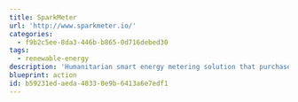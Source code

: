 ```yaml
---
title: SparkMeter
url: 'http://www.sparkmeter.io/'
categories:
  - f9b2c5ee-8da3-446b-b865-0d716debed30
tags:
  - renewable-energy
description: 'Humanitarian smart energy metering solution that purchases wasted unused electricity from utilities and resells it to hard-to-reach places and under served markets, thus reducing overall energy consumption.'
blueprint: action
id: b59231ed-aeda-4833-8e9b-6413a6e7edf1
---
```

